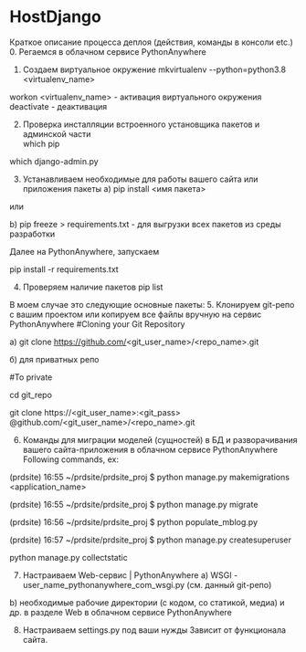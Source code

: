 # HostDjango
Краткое описание процесса деплоя (действия, команды в консоли etc.)
0. Регаемся в облачном сервисе PythonAnywhere 
1. Создаем виртуальное окружение
mkvirtualenv --python=python3.8 <virtualenv_name>

workon <virtualenv_name> - активация виртуального окружения deactivate - деактивация

2. Проверка инсталляции встроенного установщика пакетов и админской части  
which pip

which django-admin.py

3. Устанавливаем необходимые для работы вашего сайта или приложения пакеты
a) pip install <имя пакета>

или

b) pip freeze > requirements.txt - для выгрузки всех пакетов из среды разработки

Далее на PythonAnywhere, запускаем

pip install -r requirements.txt

4. Проверяем наличие пакетов
pip list

В моем случае это следующие основные пакеты:
5. Клонируем git-репо с вашим проектом или копируем все файлы вручную на сервис PythonAnywhere
#Cloning your Git Repository

а) git clone https://github.com/<git_user_name>/<repo_name>.git

б) для приватных репо

#To private

cd git_repo

git clone https://<git_user_name>:<git_pass> @github.com/<git_user_name>/<repo_name>.git

6. Команды для миграции моделей (сущностей) в БД и разворачивания вашего сайта-приложения в облачном сервисе PythonAnywhere
Following commands, ex:

(prdsite) 16:55 ~/prdsite/prdsite_proj $ python manage.py makemigrations <application_name>

(prdsite) 16:55 ~/prdsite/prdsite_proj $ python manage.py migrate

(prdsite) 16:56 ~/prdsite/prdsite_proj $ python populate_mblog.py

(prdsite) 16:57 ~/prdsite/prdsite_proj $ python manage.py createsuperuser

python manage.py collectstatic

7. Настраиваем Web-сервис | PythonAnywhere
a) WSGI - user_name_pythonanywhere_com_wsgi.py (см. данный git-репо)

b) необходимые рабочие директории (с кодом, со статикой, медиа) и др. в разделе Web в облачном сервисе PythonAnywhere

8. Настраиваем settings.py под ваши нужды
Зависит от функционала сайта.

